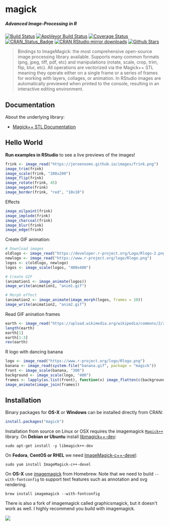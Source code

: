 # magick

##### *Advanced Image-Processing in R*

[![Build Status](https://travis-ci.org/jeroenooms/magick.svg?branch=master)](https://travis-ci.org/jeroenooms/magick)
[![AppVeyor Build Status](https://ci.appveyor.com/api/projects/status/github/jeroenooms/magick?branch=master&svg=true)](https://ci.appveyor.com/project/jeroenooms/magick)
[![Coverage Status](https://codecov.io/github/jeroenooms/magick/coverage.svg?branch=master)](https://codecov.io/github/jeroenooms/magick?branch=master)
[![CRAN_Status_Badge](http://www.r-pkg.org/badges/version/magick)](https://cran.r-project.org/package=magick)
[![CRAN RStudio mirror downloads](http://cranlogs.r-pkg.org/badges/magick)](https://cran.r-project.org/package=magick)
[![Github Stars](https://img.shields.io/github/stars/jeroenooms/magick.svg?style=social&label=Github)](https://github.com/jeroenooms/magick)

> Bindings to ImageMagick: the most comprehensive open-source image
  processing library available. Supports many common formats (png, jpeg, tiff,
  pdf, etc) and manipulations (rotate, scale, crop, trim, flip, blur, etc).
  All operations are vectorized via the Magick++ STL meaning they operate either
  on a single frame or a series of frames for working with layers, collages,
  or animation. In RStudio images are automatically previewed when printed to
  the console, resulting in an interactive editing environment.

## Documentation

About the underlying library:

 - [Magick++ STL Documentation](https://www.imagemagick.org/Magick++/STL.html)

## Hello World

**Run examples in RStudio** to see a live previews of the images!

```r
frink <- image_read("https://jeroenooms.github.io/images/frink.png")
image_trim(frink)
image_scale(frink, "200x200")
image_flip(frink)
image_rotate(frink, 45)
image_negate(frink)
image_border(frink, "red", "10x10")
```

Effects

```r
image_oilpaint(frink)
image_implode(frink)
image_charcoal(frink)
image_blur(frink)
image_edge(frink)
```

Create GIF animation:

```r
# Download images
oldlogo <- image_read("https://developer.r-project.org/Logo/Rlogo-2.png")
newlogo <- image_read("https://www.r-project.org/logo/Rlogo.png")
logos <- c(oldlogo, newlogo)
logos <- image_scale(logos, "400x400")

# Create GIF
(animation1 <- image_animate(logos))
image_write(animation1, "anim1.gif")

# Morph effect
(animation2 <- image_animate(image_morph(logos, frames = 10))
image_write(animation2, "anim2.gif")

```

Read GIF anination frames

```r
earth <- image_read("https://upload.wikimedia.org/wikipedia/commons/2/2c/Rotating_earth_%28large%29.gif")
length(earth)
earth[1]
earth[1:3]
rev(earth)
```

R logo with dancing banana

```r
logo <- image_read("https://www.r-project.org/logo/Rlogo.png")
banana <- image_read(system.file("banana.gif", package = "magick"))
front <- image_scale(banana, "300")
background <- image_scale(logo, "400")
frames <- lapply(as.list(front), function(x) image_flatten(c(background, x)))
image_animate(image_join(frames))
```

## Installation

Binary packages for __OS-X__ or __Windows__ can be installed directly from CRAN:

```r
install.packages("magick")
```

Installation from source on Linux or OSX requires the imagemagick [`Magick++`](https://www.imagemagick.org/Magick++/Documentation.html) library. On __Debian or Ubuntu__ install [libmagick++-dev](https://packages.debian.org/testing/libmagick++-dev):

```
sudo apt-get install -y libmagick++-dev
```

On __Fedora__,  __CentOS or RHEL__ we need [ImageMagick-c++-devel](https://apps.fedoraproject.org/packages/ImageMagick-c++-devel):

```
sudo yum install ImageMagick-c++-devel
````

On __OS-X__ use [imagemagick](https://github.com/Homebrew/homebrew-core/blob/master/Formula/imagemagick.rb) from Homebrew. Note that we need to build `--with-fontconfig` to support text features such as annotation and svg rendering.

```
brew install imagemagick --with-fontconfig
```

There is also a fork of imagemagick called graphicsmagick, but it doesn't work as well. I highly recommend you build with imagemagick.

[![](http://ropensci.org/public_images/github_footer.png)](http://ropensci.org)
